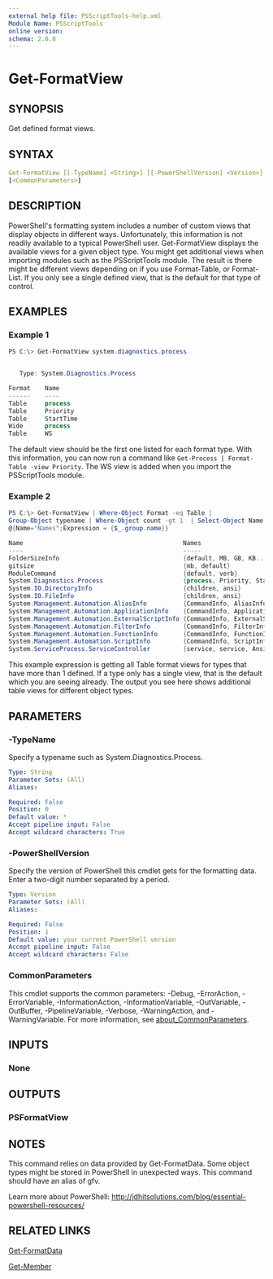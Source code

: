 ```yaml
---
external help file: PSScriptTools-help.xml
Module Name: PSScriptTools
online version:
schema: 2.0.0
---
```


# Get-FormatView

## SYNOPSIS

Get defined format views.

## SYNTAX

```yaml
Get-FormatView [[-TypeName] <String>] [[-PowerShellVersion] <Version>]
[<CommonParameters>]
```

## DESCRIPTION

PowerShell's formatting system includes a number of custom views that display objects in different ways. Unfortunately, this information is not readily available to a typical PowerShell user. Get-FormatView displays the available views for a given object type. You might get additional views when importing modules such as the PSScriptTools module. The result is there might be different views depending on if you use Format-Table, or Format-List. If you only see a single defined view, that is the default for that type of control.

## EXAMPLES

### Example 1

```powershell
PS C:\> Get-FormatView system.diagnostics.process


   Type: System.Diagnostics.Process

Format    Name
------    ----
Table     process
Table     Priority
Table     StartTime
Wide      process
Table     WS
```

The default view should be the first one listed for each format type. With this information, you can now run a command like `Get-Process | Format-Table -view Priority`. The WS view is added when you import the PSScriptTools module.

### Example 2

```powershell
PS C:\> Get-FormatView | Where-Object Format -eq Table |
Group-Object typename | Where-Object count -gt 1  | Select-Object Name,
@{Name="Names";Expression = {$_.group.name}}

Name                                            Names
----                                            -----
FolderSizeInfo                                  {default, MB, GB, KB...}
gitsize                                         {mb, default}
ModuleCommand                                   {default, verb}
System.Diagnostics.Process                      {process, Priority, StartTime..
System.IO.DirectoryInfo                         {children, ansi}
System.IO.FileInfo                              {children, ansi}
System.Management.Automation.AliasInfo          {CommandInfo, AliasInfo, opti..
System.Management.Automation.ApplicationInfo    {CommandInfo, ApplicationInfo}
System.Management.Automation.ExternalScriptInfo {CommandInfo, ExternalScriptI..
System.Management.Automation.FilterInfo         {CommandInfo, FilterInfo}
System.Management.Automation.FunctionInfo       {CommandInfo, FunctionInfo}
System.Management.Automation.ScriptInfo         {CommandInfo, ScriptInfo}
System.ServiceProcess.ServiceController         {service, service, Ansi}
```

This example expression is getting all Table format views for types that have more than 1 defined. If a type only has a single view, that is the default which you are seeing already. The output you see here shows additional table views for different object types.

## PARAMETERS

### -TypeName

Specify a typename such as System.Diagnostics.Process.

```yaml
Type: String
Parameter Sets: (All)
Aliases:

Required: False
Position: 0
Default value: *
Accept pipeline input: False
Accept wildcard characters: True
```

### -PowerShellVersion

Specify the version of PowerShell this cmdlet gets for the formatting data. Enter a two-digit number separated by a period.

```yaml
Type: Version
Parameter Sets: (All)
Aliases:

Required: False
Position: 1
Default value: your current PowerShell version
Accept pipeline input: False
Accept wildcard characters: False
```

### CommonParameters

This cmdlet supports the common parameters: -Debug, -ErrorAction, -ErrorVariable, -InformationAction, -InformationVariable, -OutVariable, -OutBuffer, -PipelineVariable, -Verbose, -WarningAction, and -WarningVariable. For more information, see [about_CommonParameters](http://go.microsoft.com/fwlink/?LinkID=113216).

## INPUTS

### None

## OUTPUTS

### PSFormatView

## NOTES

This command relies on data provided by Get-FormatData. Some object types might be stored in PowerShell in unexpected ways. This command should have an alias of gfv.

Learn more about PowerShell: http://jdhitsolutions.com/blog/essential-powershell-resources/

## RELATED LINKS

[Get-FormatData]()

[Get-Member]()
